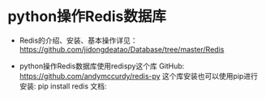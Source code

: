 # python操作Redis数据库
- Redis的介绍、安装、基本操作详见：
https://github.com/jidongdeatao/Database/tree/master/Redis

- python操作Redis数据库使用redispy这个库
    GitHub:
    https://github.com/andymccurdy/redis-py
    这个库安装也可以使用pip进行安装:
    pip install redis
    文档:
